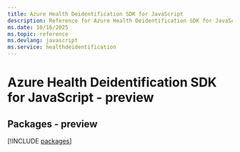 ```yaml
---
title: Azure Health Deidentification SDK for JavaScript
description: Reference for Azure Health Deidentification SDK for JavaScript
ms.date: 10/16/2025
ms.topic: reference
ms.devlang: javascript
ms.service: healthdeidentification
---
```

# Azure Health Deidentification SDK for JavaScript - preview
## Packages - preview
[!INCLUDE [packages](health-deidentification-index.md)]